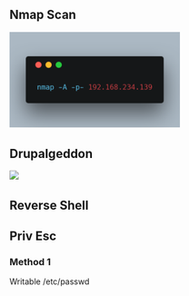 
## Nmap Scan

<img src="../images/carbon.png" width="300">

## Drupalgeddon 

<img src="../images/carbon(1).png" width="300">

## Reverse Shell

## Priv Esc 
### Method 1

Writable /etc/passwd 
